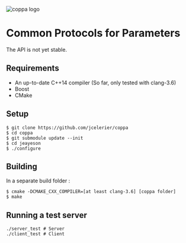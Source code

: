 ![coppa 
logo](https://github.com/jcelerier/coppa/blob/master/logo_new.jpg) 

# Common Protocols for Parameters

The API is not yet stable.

## Requirements

* An up-to-date C++14 compiler (So far, only tested with clang-3.6)
* Boost
* CMake

## Setup

    $ git clone https://github.com/jcelerier/coppa
    $ cd coppa
    $ git submodule update --init
    $ cd jeayeson
    $ ./configure

## Building

In a separate build folder : 

    $ cmake -DCMAKE_CXX_COMPILER=[at least clang-3.6] [coppa folder]
    $ make

## Running a test server

    ./server_test # Server
    ./client_test # Client
